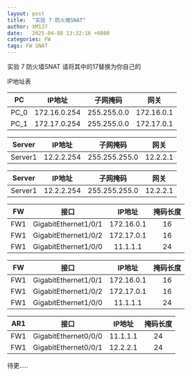 ```yaml
---
layout: post
title:  "实验 7 防火墙SNAT"
author: XM137
date:   2025-04-08 13:32:16 +0800
categories: FW
tags: FW SNAT
---
```


实验 7 防火墙SNAT 
请将其中的17替换为你自己的

IP地址表


|     PC      |        IP地址      |      子网掩码       |        网关        |
|   :----:    |        :----:      |      :----:        |       :----:       |
|    PC_0     |     172.16.0.254   |    255.255.0.0     |     172.16.0.1     |
|    PC_1     |     172.17.0.254   |    255.255.0.0     |     172.17.0.1     |


|   Server    |        IP地址      |      子网掩码       |        网关        |
|   :----:    |        :----:      |      :----:        |       :----:       |
|   Server1   |      12.2.2.254    |   255.255.255.0    |      12.2.2.1      |



|   Server    |        IP地址      |      子网掩码       |        网关        |
|   :----:    |        :----:      |      :----:        |       :----:       |
|   Server1   |      12.2.2.254    |   255.255.255.0    |      12.2.2.1      |



|     FW      |         接口         |        IP地址      |      掩码长度       |
|   :----:    |        :----:        |        :----:      |      :----:        |
|     FW1     | GigabitEthernet1/0/1 |      172.16.0.1    |        16          |
|     FW1     | GigabitEthernet1/0/2 |      172.17.0.1    |        16          |
|     FW1     | GigabitEthernet1/0/0 |       11.1.1.1     |        24          |


|     FW      |         接口         |        IP地址      |      掩码长度       |
|   :----:    |        :----:        |        :----:      |      :----:        |
|     FW1     | GigabitEthernet1/0/1 |      172.16.0.1    |        16          |
|     FW1     | GigabitEthernet1/0/2 |      172.17.0.1    |        16          |
|     FW1     | GigabitEthernet1/0/0 |       11.1.1.1     |        24          |


|     AR1     |         接口         |        IP地址      |      掩码长度       |
|   :----:    |        :----:        |        :----:      |      :----:        |
|     FW1     | GigabitEthernet0/0/0 |       11.1.1.1     |        24          |
|     FW1     | GigabitEthernet0/0/1 |       12.2.2.1     |        24          |

待更.....